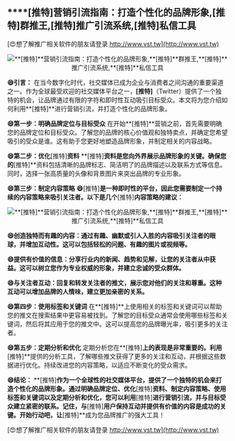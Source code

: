 ## ****[推特]**营销引流指南：打造个性化的品牌形象,**[推特]**群推王,**[推特]**推广引流系统,**[推特]**私信工具**

[😍想了解推广相关软件的朋友请登录 http://www.vst.tw](http://www.vst.tw)

 <center><img src="https://vst.tw/MP4/tuiguang/png/3.png" alt="**[推特]**营销引流指南：打造个性化的品牌形象,**[推特]**群推王,**[推特]**推广引流系统,**[推特]**私信工具"></center>

**😄引言：**
在当今数字化时代，社交媒体已成为企业与消费者之间沟通的重要渠道之一。作为全球最受欢迎的社交媒体平台之一，**[推特]**（Twitter）提供了一个独特的机会，让品牌通过有限的字符和即时性互动吸引目标受众。本文将为您介绍如何利用**[推特]**进行营销引流，并打造个性化的品牌形象。

**😄第一步：明确品牌定位与目标受众**
在开始**[推特]**营销之前，首先需要明确您的品牌定位和目标受众。了解您的品牌的核心价值观和独特卖点，并确定您希望吸引的受众是谁。这有助于您更好地塑造品牌形象，并制定相关的内容战略。

**😄第二步：优化**[推特]**资料**
**[推特]**资料是您向外界展示品牌形象的关键。确保您的**[推特]**资料包括清晰的品牌标志、简洁明了的品牌描述以及联系方式等信息。同时，选择一张高质量的头像和背景图片来突出品牌的专业形象。

**😄第三步：制定内容策略**
**😄**[推特]**是一种即时性的平台，因此您需要制定一个持续的内容策略来吸引关注者。以下是几个**[推特]**内容策略的建议：**

 <center><img src="https://vst.tw/MP4/tuiguang/png/7.png" alt="**[推特]**营销引流指南：打造个性化的品牌形象,**[推特]**群推王,**[推特]**推广引流系统,**[推特]**私信工具"></center>

**😄创造独特而有趣的内容：通过有趣、幽默或引人入胜的内容吸引关注者的眼球，并增加互动性。这可以包括轻松的问题、有趣的图片或视频等。**

**😄提供有价值的信息：分享行业内的新闻、趋势和见解，让您的关注者从中获益。这可以树立您作为专业权威的形象，并建立忠诚的受众群体。**

**😄与关注者互动：回复和转发关注者的推文，展示您对他们的关注和尊重。这种互动可以增加品牌的人情味，建立更加亲密的关系。**

**😄第四步：使用标签和关键词**
在**[推特]**上使用相关的标签和关键词可以帮助您的推文在搜索结果中更容易被找到。了解您的目标受众通常会使用哪些标签和关键词，然后将其应用于您的推文中。这可以提高您的品牌曝光率，吸引更多的关注者。

**😄第五步：定期分析和优化**
定期分析您在**[推特]**上的表现是非常重要的。利用**[推特]**提供的分析工具，了解哪些推文获得了更多的关注和互动，并根据这些数据进行优化。持续改进您的内容策略，以适应不断变化的受众需求。

**😄结论：**
**[推特]**作为一个全球性的社交媒体平台，提供了一个独特的机会来打造个性化的品牌形象。通过明确品牌定位、优化**[推特]**资料、制定内容策略、使用标签和关键词以及定期分析和优化，您可以利用**[推特]**进行营销引流，并与目标受众建立紧密的联系。记住，与**[推特]**用户保持互动并提供有价值的内容是成功的关键。开始行动吧，让**[推特]**成为您品牌推广的强大工具！

[😍想了解推广相关软件的朋友请登录 http://www.vst.tw](http://www.vst.tw)



